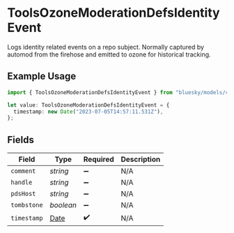 # ToolsOzoneModerationDefsIdentityEvent

Logs identity related events on a repo subject. Normally captured by automod from the firehose and emitted to ozone for historical tracking.

## Example Usage

```typescript
import { ToolsOzoneModerationDefsIdentityEvent } from "bluesky/models/components";

let value: ToolsOzoneModerationDefsIdentityEvent = {
  timestamp: new Date("2023-07-05T14:57:11.531Z"),
};
```

## Fields

| Field                                                                                         | Type                                                                                          | Required                                                                                      | Description                                                                                   |
| --------------------------------------------------------------------------------------------- | --------------------------------------------------------------------------------------------- | --------------------------------------------------------------------------------------------- | --------------------------------------------------------------------------------------------- |
| `comment`                                                                                     | *string*                                                                                      | :heavy_minus_sign:                                                                            | N/A                                                                                           |
| `handle`                                                                                      | *string*                                                                                      | :heavy_minus_sign:                                                                            | N/A                                                                                           |
| `pdsHost`                                                                                     | *string*                                                                                      | :heavy_minus_sign:                                                                            | N/A                                                                                           |
| `tombstone`                                                                                   | *boolean*                                                                                     | :heavy_minus_sign:                                                                            | N/A                                                                                           |
| `timestamp`                                                                                   | [Date](https://developer.mozilla.org/en-US/docs/Web/JavaScript/Reference/Global_Objects/Date) | :heavy_check_mark:                                                                            | N/A                                                                                           |